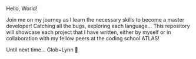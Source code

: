 Hello, World!

Join me on my journey as I learn the necessary skills to become a master developer! Catching all the bugs, exploring each language... This repository will showcase each project that I have written, either by myself or in collaboration with my fellow peers at the coding school ATLAS!

Until next time... Glob~Lynn 🥈
